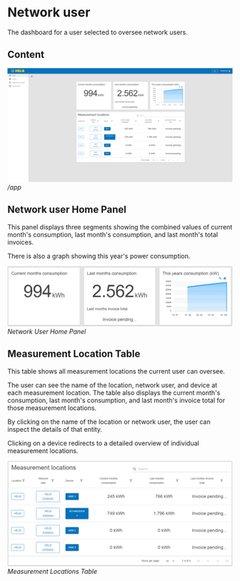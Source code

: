 # Network user

The dashboard for a user selected to oversee network users.

## Content

![LocationHomePage](../../assets/network-user-home-page.png) _/app_

## Network user Home Panel

This panel displays three segments showing the combined values of current
month's consumption, last month's consumption, and last month's total invoices.

There is also a graph showing this year's power consumption.

![ENNetworkUserHomePanel](../../assets/network-user-home-panel.png) _Network
User Home Panel_

## Measurement Location Table

This table shows all measurement locations the current user can oversee.

The user can see the name of the location, network user, and device at each
measurement location. The table also displays the current month's consumption,
last month's consumption, and last month's invoice total for those measurement
locations.

By clicking on the name of the location or network user, the user can inspect
the details of that entity.

Clicking on a device redirects to a detailed overview of individual measurement
locations.

![ENMeasurementLocationsTable](../../assets/measurement-locations-table.png)
_Measurement Locations Table_

